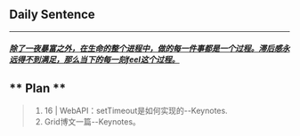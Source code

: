 ## **Daily Sentence**
---
#### <u>*除了一夜暴富之外，在生命的整个进程中，做的每一件事都是一个过程。滞后感永远得不到满足，那么当下的每一刻feel这个过程。*</u>

## ** Plan **
> 1. 16 | WebAPI：setTimeout是如何实现的--Keynotes.   
> 2. Grid博文一篇--Keynotes。
